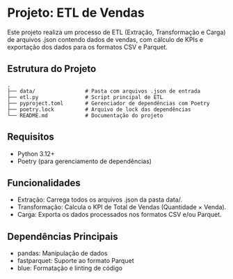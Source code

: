 # Projeto: ETL de Vendas
Este projeto realiza um processo de ETL (Extração, Transformação e Carga) de arquivos .json contendo dados de vendas, com cálculo de KPIs e exportação dos dados para os formatos CSV e Parquet.

## Estrutura do Projeto
```
.
├── data/                # Pasta com arquivos .json de entrada
├── etl.py               # Script principal de ETL
├── pyproject.toml       # Gerenciador de dependências com Poetry
├── poetry.lock          # Arquivo de lock das dependências
└── README.md            # Documentação do projeto
```
## Requisitos
* Python 3.12+
* Poetry (para gerenciamento de dependências)

## Funcionalidades
* Extração: Carrega todos os arquivos .json da pasta data/.
* Transformação: Calcula o KPI de Total de Vendas (Quantidade × Venda).
* Carga: Exporta os dados processados nos formatos CSV e/ou Parquet.

## Dependências Principais
* pandas: Manipulação de dados
* fastparquet: Suporte ao formato Parquet
* blue: Formatação e linting de código